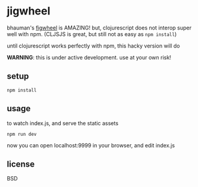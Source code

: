 # jigwheel

bhauman's [figwheel](https://github.com/bhauman/lein-figwheel) is AMAZING! but, clojurescript does not interop super well with npm. (CLJSJS is great, but still not  as easy as `npm install`)

until clojurescript works perfectly with npm, this hacky version will do

**WARNING**: this is under active development. use at your own risk!

## setup

    npm install

## usage

to watch index.js, and serve the static assets

    npm run dev

now you can open localhost:9999 in your browser, and edit index.js

## license

BSD
